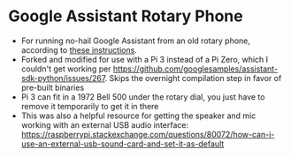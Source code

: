 # Google Assistant Rotary Phone

- For running no-hail Google Assistant from an old rotary phone, according to [these instructions](https://www.tomshardware.com/how-to/turn-a-rotary-phone-into-google-assistant-with-raspberry-pi).
- Forked and modified for use with a Pi 3 instead of a Pi Zero, which I couldn't get working per https://github.com/googlesamples/assistant-sdk-python/issues/267. Skips the overnight compilation step in favor of pre-built binaries
- Pi 3 can fit in a 1972 Bell 500 under the rotary dial, you just have to remove it temporarily to get it in there
- This was also a helpful resource for getting the speaker and mic working with an external USB audio interface: https://raspberrypi.stackexchange.com/questions/80072/how-can-i-use-an-external-usb-sound-card-and-set-it-as-default

